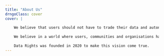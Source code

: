 ```yaml
---
title: "About Us"
drngoClass: cover
cover: |
    
    We believe that users should not have to trade their data and autonomy in exchange for big tech’s cybersecurity. We refuse mass surveillance as the Internet’s business model. We challenge Governments where their actions undermine cybersecurity, the rule of law, and fundamental rights.
    
    We believe in a world where users, communities and organisations have the rights to control their data, free from data silos and mass surveillance.
    
    Data Rights was founded in 2020 to make this vision come true.
---
```


